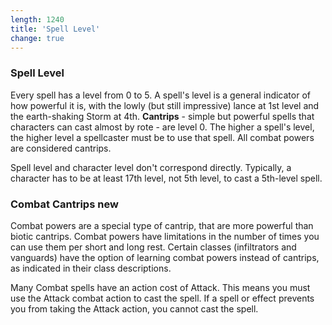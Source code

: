 ```yaml
---
length: 1240
title: 'Spell Level'
change: true
---
```


### Spell Level
Every spell has a level from 0 to 5. A spell's level is a general indicator of how powerful it is, with the
lowly (but still impressive) lance at 1st level and the earth-shaking Storm at 4th. __Cantrips__ - simple but powerful spells
that characters can cast almost by rote - are level 0. The higher a spell's level, the higher level a spellcaster must
be to use that spell. All combat powers are considered cantrips.

Spell level and character level don't correspond directly. Typically, a character has to be at least 17th level,
not 5th level, to cast a 5th-level spell.

### Combat Cantrips <v-chip color="secondary" text-color="white" class="v-chip--x-small">new</v-chip>
Combat powers are a special type of cantrip, that are more powerful than biotic cantrips. Combat powers have limitations
in the number of times you can use them per short and long rest. Certain classes (infiltrators and vanguards) have the
option of learning combat powers instead of cantrips, as indicated in their class descriptions.

Many Combat spells have an action cost of Attack. This means you must use the Attack combat action to cast the spell. If
a spell or effect prevents you from taking the Attack action, you cannot cast the spell.

